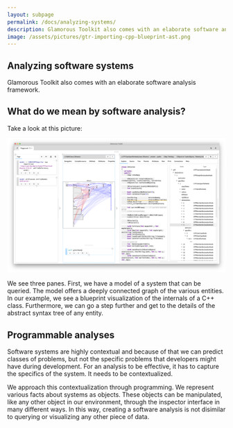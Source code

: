 ```yaml
---
layout: subpage
permalink: /docs/analyzing-systems/
description: Glamorous Toolkit also comes with an elaborate software analysis framework.
image: /assets/pictures/gtr-importing-cpp-blueprint-ast.png
---
```


<section id="getstarted">
  <div class="container pt-5 pb-5 jumbotron-small">
    <div class="row">
      <div class="col-md-12">
        <h1>Analyzing software systems</h1>
        <p class="lead">
          Glamorous Toolkit also comes with an elaborate software analysis framework.
        </p>
        <h2>What do we mean by software analysis?</h2>
        <p>Take a look at this picture:</p>
        <p><img src="/assets/pictures/gtr-importing-cpp-blueprint-ast.png"/></p>
        <p>We see three panes. First, we have a model of a system that can be queried. The model offers a deeply connected graph of the various entities. In our example, we see a blueprint visualization of the internals of a C++ class. Furthermore, we can go a step further and get to the details of the abstract syntax tree of any entity.</p>
        <h2>Programmable analyses</h2>
        <p>Software systems are highly contextual and because of that we can predict classes of problems, but not the specific problems that developers might have during development. For an analysis to be effective, it has to capture the specifics of the system. It needs to be contextualized.</p>
        <p>We approach this contextualization through programming. We represent various facts about systems as objects. These objects can be manipulated, like any other object in our environment, through the inspector interface in many different ways. In this way, creating a software analysis is not disimilar to querying or visualizing any other piece of data.</p>
      </div>
    </div>
  </div>
</section>
